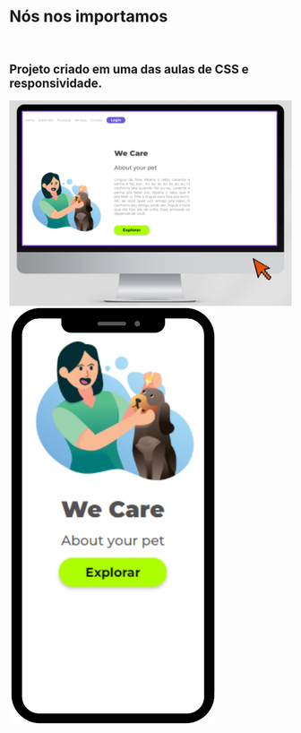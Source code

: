 <h1>Nós nos importamos</h1>
<br>
<h2>Projeto criado em uma das aulas de CSS e responsividade.</h2>

<img src="https://github.com/thaisalna/we-care/blob/master/img/monitor.png?raw=true" alt="monitor-logo" />
<img src="https://github.com/thaisalna/we-care/blob/master/img/phone.png?raw=true" alt="phone-logo" />
